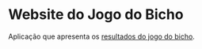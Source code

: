 # Website do Jogo do Bicho

Aplicação que apresenta os [resultados do jogo do bicho](https://resultadojogobicho.com/).

